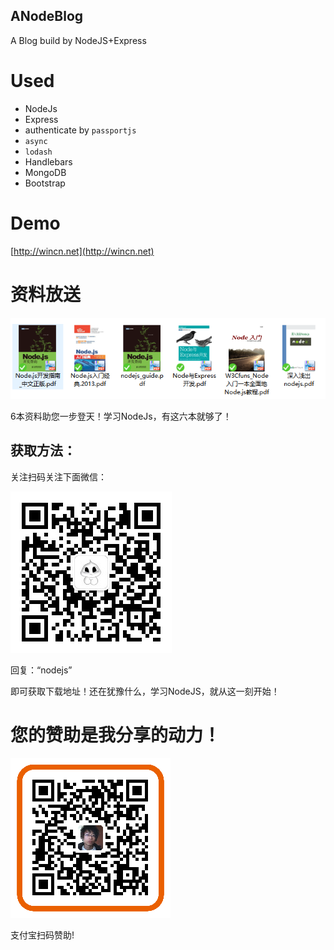 ANodeBlog
----
A Blog build by NodeJS+Express

# Used
- NodeJs
- Express
 - authenticate by `passportjs` 
 - `async`
 - `lodash`
- Handlebars
- MongoDB
- Bootstrap

# Demo
[http://wincn.net](http://wincn.net)

# 资料放送
![img](https://raw.githubusercontent.com/gefangshuai/wincn-static/master/imgs/node-ziliao.png)

6本资料助您一步登天！学习NodeJs，有这六本就够了！

## 获取方法：
关注扫码关注下面微信：

![img](https://raw.githubusercontent.com/gefangshuai/wincn-static/master/imgs/qrcode_for_gh_d4117a038b97_258.jpg)

回复：“nodejs”

即可获取下载地址！还在犹豫什么，学习NodeJS，就从这一刻开始！

# 您的赞助是我分享的动力！
![img](https://raw.githubusercontent.com/gefangshuai/wincn-static/master/imgs/zhong.png)

支付宝扫码赞助!
